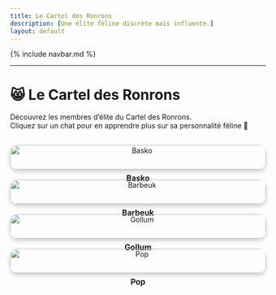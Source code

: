 ```yaml
---
title: Le Cartel des Ronrons
description: [Une élite féline discrète mais influente.]
layout: default
---
```


{% include navbar.md %}

---

<style>
  .vip-grid {
    display: grid;
    grid-template-columns: repeat(auto-fit, minmax(250px, 1fr));
    gap: 20px;
    text-align: center;
    margin-top: 30px;
  }

  .vip-item img {
    width: 100%;
    height: auto;
    border-radius: 15px;
    box-shadow: 0 4px 8px rgba(0,0,0,0.2);
    transition: transform 0.2s ease;
  }

  .vip-item img:hover {
    transform: scale(1.05);
  }

  .vip-name {
    margin-top: 8px;
    font-weight: bold;
    font-size: 1.1em;
  }
</style>

# 😸 Le Cartel des Ronrons

Découvrez les membres d’élite du Cartel des Ronrons.  
Cliquez sur un chat pour en apprendre plus sur sa personnalité féline 🐾

<div class="vip-grid">
  <div class="vip-item">
    <a href="/Bestiaire/Chats/Basko">
      <img src="/Bestiaire/assets/images/Basko.jpg" alt="Basko">
    </a>
    <div class="vip-name">Basko</div>
  </div>

  <div class="vip-item">
    <a href="/Bestiaire/Chats/Barbeuk">
      <img src="/Bestiaire/assets/images/Barbeuk.jpg" alt="Barbeuk">
    </a>
    <div class="vip-name">Barbeuk</div>
  </div>

  <div class="vip-item">
    <a href="/Bestiaire/Chats/Gollum">
      <img src="/Bestiaire/assets/images/Gollum.jpg" alt="Gollum">
    </a>
    <div class="vip-name">Gollum</div>
  </div>

  <div class="vip-item">
    <a href="/Bestiaire/Chats/Pop">
      <img src="/Bestiaire/assets/images/PopVin.jpg" alt="Pop">
    </a>
    <div class="vip-name">Pop</div>
  </div>
</div>
